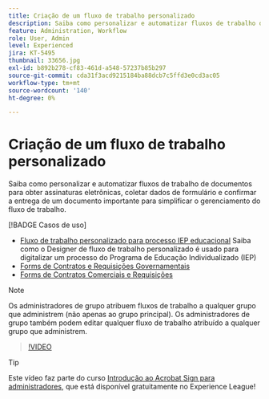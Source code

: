 ```yaml
---
title: Criação de um fluxo de trabalho personalizado
description: Saiba como personalizar e automatizar fluxos de trabalho de documentos para obter rapidamente assinaturas eletrônicas e coletar dados de formulário
feature: Administration, Workflow
role: User, Admin
level: Experienced
jira: KT-5495
thumbnail: 33656.jpg
exl-id: b892b278-cf83-461d-a548-57237b85b297
source-git-commit: cda31f3acd9215184ba88dcb7c5ffd3e0cd3ac05
workflow-type: tm+mt
source-wordcount: '140'
ht-degree: 0%

---
```


# Criação de um fluxo de trabalho personalizado

Saiba como personalizar e automatizar fluxos de trabalho de documentos para obter assinaturas eletrônicas, coletar dados de formulário e confirmar a entrega de um documento importante para simplificar o gerenciamento do fluxo de trabalho.

[!BADGE Casos de uso]

* [Fluxo de trabalho personalizado para processo IEP educacional](https://experienceleague.adobe.com/docs/document-cloud-learn/sign-learning-hub/expand/recipes/edu/usecase-edu-iep.html?lang=en)
Saiba como o Designer de fluxo de trabalho personalizado é usado para digitalizar um processo do Programa de Educação Individualizado (IEP)
* [Forms de Contratos e Requisições Governamentais](https://experienceleague.adobe.com/docs/document-cloud-learn/sign-learning-hub/expand/recipes/gov/usecasegovcontracts.html?lang=en)
* [Forms de Contratos Comerciais e Requisições](https://experienceleague.adobe.com/docs/document-cloud-learn/sign-learning-hub/expand/recipes/com/usecasecomcontracts.html?lang=en)

>[!NOTE]
>
Os administradores de grupo atribuem fluxos de trabalho a qualquer grupo que administrem (não apenas ao grupo principal). Os administradores de grupo também podem editar qualquer fluxo de trabalho atribuído a qualquer grupo que administrem.

>[!VIDEO](https://video.tv.adobe.com/v/33656?quality=12&learn=on&hidetitle=true)

>[!TIP]
>
Este vídeo faz parte do curso [Introdução ao Acrobat Sign para administradores](https://experienceleague.adobe.com/?recommended=Sign-A-1-2020.2), que está disponível gratuitamente no Experience League!
